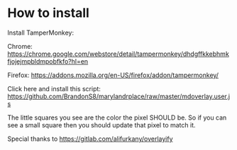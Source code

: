 # How to install

Install TamperMonkey:

Chrome: https://chrome.google.com/webstore/detail/tampermonkey/dhdgffkkebhmkfjojejmpbldmpobfkfo?hl=en

Firefox: https://addons.mozilla.org/en-US/firefox/addon/tampermonkey/

Click here and install this script: https://github.com/BrandonS8/marylandrplace/raw/master/mdoverlay.user.js

The little squares you see are the color the pixel SHOULD be. So if you can see a small square then you should update that pixel to match it.

Special thanks to https://gitlab.com/alifurkany/overlayify
